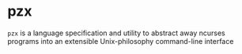 # pzx
`pzx` is a language specification and utility to abstract away ncurses programs into an extensible Unix-philosophy command-line interface